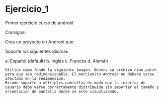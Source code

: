 # Ejercicio_1
Primer ejercicio curso de android

Consigna:

Crea un proyecto en Android que:

Soporte los siguientes idiomas

a. Español (default)
b. Inglés
c. Francés
d. Alemán

    Utilice como fondo la siguiente imagen. Genera su archivo nine-patch para que sea redimensionable. El marcianito Android no deberá verse afectado en la redimensión.
    Brinde soporte a múltiples pantallas de modo que la interfaz de usuario debe verse correctamente distribuida sin importar el tamaño y orientación de pantalla donde se este visualizando.
